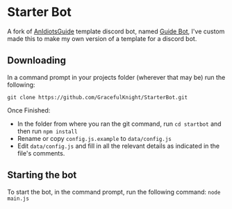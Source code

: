 # Starter Bot
A fork of [AnIdiotsGuide](https://github.com/AnIdiotsGuide) template discord bot, named [Guide Bot](https://github.com/AnIdiotsGuide/guidebot), I've custom made this to make my own version of a template for a discord bot.

## Downloading

In a command prompt in your projects folder (wherever that may be) run the following:

`git clone https://github.com/GracefulKnight/StarterBot.git`

Once Finished:

- In the folder from where you ran the git command, run `cd startbot` and then run `npm install`
- Rename or copy `config.js.example` to `data/config.js`
- Edit `data/config.js` and fill in all the relevant details as indicated in the file's comments.

## Starting the bot

To start the bot, in the command prompt, run the following command:
`node main.js`

